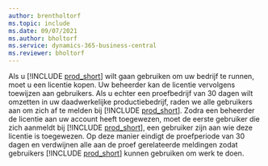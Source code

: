```yaml
---
author: brentholtorf
ms.topic: include
ms.date: 09/07/2021
ms.author: bholtorf
ms.service: dynamics-365-business-central
ms.reviewer: bholtorf
---
```

Als u [!INCLUDE [prod_short](../includes/prod_short.md)] wilt gaan gebruiken om uw bedrijf te runnen, moet u een licentie kopen. Uw beheerder kan de licentie vervolgens toewijzen aan gebruikers. Als u echter een proefbedrijf van 30 dagen wilt omzetten in uw daadwerkelijke productiebedrijf, raden we alle gebruikers aan om zich af te melden bij [!INCLUDE [prod_short](../includes/prod_short.md)]. Zodra een beheerder de licentie aan uw account heeft toegewezen, moet de eerste gebruiker die zich aanmeldt bij [!INCLUDE [prod_short](../includes/prod_short.md)], een gebruiker zijn aan wie deze licentie is toegewezen. Op deze manier eindigt de proefperiode van 30 dagen en verdwijnen alle aan de proef gerelateerde meldingen zodat gebruikers [!INCLUDE [prod_short](../includes/prod_short.md)] kunnen gebruiken om werk te doen.
